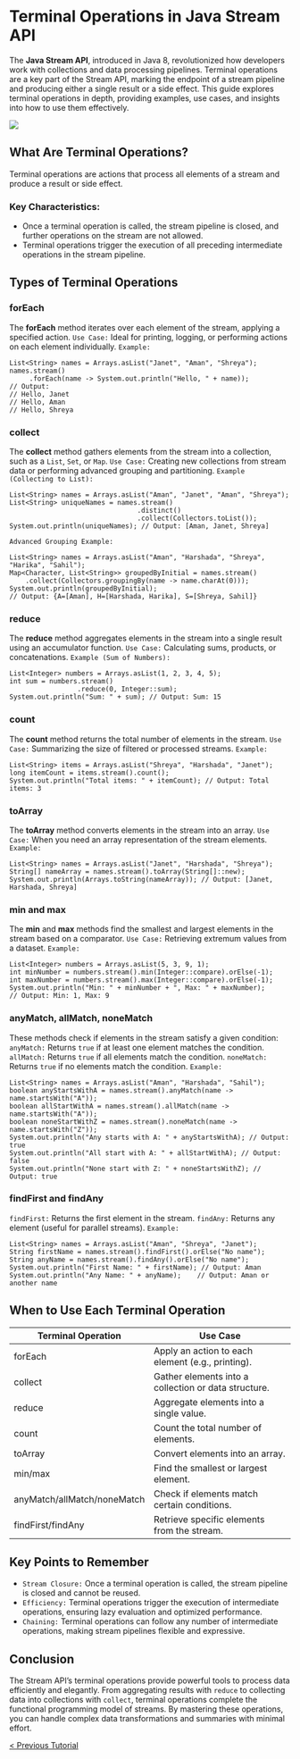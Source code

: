 # Terminal Operations in Java Stream API
The **Java Stream API**, introduced in Java 8, revolutionized how developers work with collections and data processing pipelines. Terminal operations are a key part of the Stream API, marking the endpoint of a stream pipeline and producing either a single result or a side effect. This guide explores terminal operations in depth, providing examples, use cases, and insights into how to use them effectively.

[![](https://markdown-videos-api.jorgenkh.no/youtube/rtwSlmkAWcE)](https://youtu.be/rtwSlmkAWcE)

## What Are Terminal Operations?
Terminal operations are actions that process all elements of a stream and produce a result or side effect.

### Key Characteristics:
* Once a terminal operation is called, the stream pipeline is closed, and further operations on the stream are not allowed.
* Terminal operations trigger the execution of all preceding intermediate operations in the stream pipeline.


## Types of Terminal Operations
### forEach
The **forEach** method iterates over each element of the stream, applying a specified action.
`Use Case:` Ideal for printing, logging, or performing actions on each element individually.
`Example:`
```
List<String> names = Arrays.asList("Janet", "Aman", "Shreya");
names.stream()
     .forEach(name -> System.out.println("Hello, " + name));  
// Output:  
// Hello, Janet  
// Hello, Aman  
// Hello, Shreya  
```

### collect
The **collect** method gathers elements from the stream into a collection, such as a `List`, `Set`, or `Map`.
`Use Case:` Creating new collections from stream data or performing advanced grouping and partitioning.
`Example (Collecting to List):`
```
List<String> names = Arrays.asList("Aman", "Janet", "Aman", "Shreya");
List<String> uniqueNames = names.stream()
                                .distinct()
                                .collect(Collectors.toList());
System.out.println(uniqueNames); // Output: [Aman, Janet, Shreya]
```

`Advanced Grouping Example:`
```
List<String> names = Arrays.asList("Aman", "Harshada", "Shreya", "Harika", "Sahil");
Map<Character, List<String>> groupedByInitial = names.stream()
    .collect(Collectors.groupingBy(name -> name.charAt(0)));
System.out.println(groupedByInitial);
// Output: {A=[Aman], H=[Harshada, Harika], S=[Shreya, Sahil]}
```

### reduce
The **reduce** method aggregates elements in the stream into a single result using an accumulator function.
`Use Case:` Calculating sums, products, or concatenations.
`Example (Sum of Numbers):`
```
List<Integer> numbers = Arrays.asList(1, 2, 3, 4, 5);
int sum = numbers.stream()
                 .reduce(0, Integer::sum);
System.out.println("Sum: " + sum); // Output: Sum: 15
```

### count
The **count** method returns the total number of elements in the stream.
`Use Case:` Summarizing the size of filtered or processed streams.
`Example:`
```
List<String> items = Arrays.asList("Shreya", "Harshada", "Janet");
long itemCount = items.stream().count();
System.out.println("Total items: " + itemCount); // Output: Total items: 3
```

### toArray
The **toArray** method converts elements in the stream into an array.
`Use Case:` When you need an array representation of the stream elements.
`Example:`
```
List<String> names = Arrays.asList("Janet", "Harshada", "Shreya");
String[] nameArray = names.stream().toArray(String[]::new);
System.out.println(Arrays.toString(nameArray)); // Output: [Janet, Harshada, Shreya]
```

### min and max
The **min** and **max** methods find the smallest and largest elements in the stream based on a comparator.
`Use Case:` Retrieving extremum values from a dataset.
`Example:`
```
List<Integer> numbers = Arrays.asList(5, 3, 9, 1);
int minNumber = numbers.stream().min(Integer::compare).orElse(-1);
int maxNumber = numbers.stream().max(Integer::compare).orElse(-1);
System.out.println("Min: " + minNumber + ", Max: " + maxNumber);
// Output: Min: 1, Max: 9
```

### anyMatch, allMatch, noneMatch
These methods check if elements in the stream satisfy a given condition:
`anyMatch:` Returns `true` if at least one element matches the condition.
`allMatch:` Returns `true` if all elements match the condition.
`noneMatch:` Returns `true` if no elements match the condition.
`Example:`
```
List<String> names = Arrays.asList("Aman", "Harshada", "Sahil");
boolean anyStartsWithA = names.stream().anyMatch(name -> name.startsWith("A"));
boolean allStartWithA = names.stream().allMatch(name -> name.startsWith("A"));
boolean noneStartWithZ = names.stream().noneMatch(name -> name.startsWith("Z"));
System.out.println("Any starts with A: " + anyStartsWithA); // Output: true
System.out.println("All start with A: " + allStartWithA); // Output: false
System.out.println("None start with Z: " + noneStartsWithZ); // Output: true
```

### findFirst and findAny
`findFirst:` Returns the first element in the stream.
`findAny:` Returns any element (useful for parallel streams).
`Example:`
```
List<String> names = Arrays.asList("Aman", "Shreya", "Janet");
String firstName = names.stream().findFirst().orElse("No name");
String anyName = names.stream().findAny().orElse("No name");
System.out.println("First Name: " + firstName); // Output: Aman
System.out.println("Any Name: " + anyName);    // Output: Aman or another name
```

## When to Use Each Terminal Operation
| Terminal Operation | Use Case |
| ----------------|-------|
|    forEach     |  Apply an action to each element (e.g., printing).  |
|    collect     |  Gather elements into a collection or data structure.  |
|    reduce     |  Aggregate elements into a single value.  |
|    count     |  Count the total number of elements.  |
|    toArray     |  Convert elements into an array.  |
|    min/max     |  Find the smallest or largest element.  |
|    anyMatch/allMatch/noneMatch     |  Check if elements match certain conditions.  |
|    findFirst/findAny     |  Retrieve specific elements from the stream.  |


## Key Points to Remember
* `Stream Closure:` Once a terminal operation is called, the stream pipeline is closed and cannot be reused.
* `Efficiency:` Terminal operations trigger the execution of intermediate operations, ensuring lazy evaluation and optimized performance.
* `Chaining:` Terminal operations can follow any number of intermediate operations, making stream pipelines flexible and expressive.

## Conclusion
The Stream API’s terminal operations provide powerful tools to process data efficiently and elegantly. From aggregating results with `reduce` to collecting data into collections with `collect`, terminal operations complete the functional programming model of streams. By mastering these operations, you can handle complex data transformations and summaries with minimal effort.

[< Previous Tutorial](https://github.com/nakulmitra/java-tutorial/blob/master/java-8-enhancements/intermediate-operations.md)